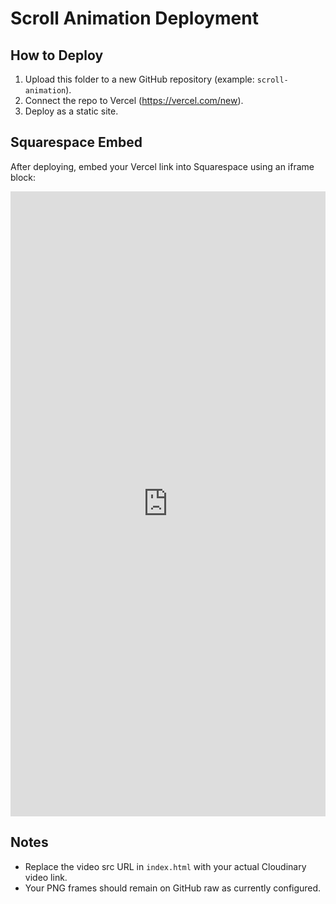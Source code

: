 
# Scroll Animation Deployment

## How to Deploy

1. Upload this folder to a new GitHub repository (example: `scroll-animation`).
2. Connect the repo to Vercel (https://vercel.com/new).
3. Deploy as a static site.

## Squarespace Embed

After deploying, embed your Vercel link into Squarespace using an iframe block:

<iframe src="https://your-vercel-url.vercel.app" width="100%" height="1000" style="border: none;"></iframe>

## Notes
- Replace the video src URL in `index.html` with your actual Cloudinary video link.
- Your PNG frames should remain on GitHub raw as currently configured.
